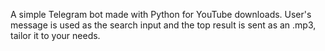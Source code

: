 A simple Telegram bot made with Python for YouTube downloads. User's message is used as the search input and the top result is sent as an .mp3, tailor it to your needs.
